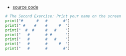 * [source code](https://github.com/yukangnineteen/computational_physics_N2014301020117/blob/master/Exercise-2/computaional_physics%20homework%202.py)

```python
# The Second Exercise: Print your name on the screen
print("#      #   #       #")
print(" #    #    #     #  ")
print("  #  #     #   #    ")
print("   #       # #      ")
print("   #       #   #    ")
print("   #       #     #  ")
print("   #       #       #")
```
